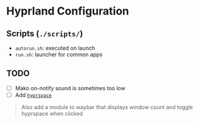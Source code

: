 # Hyprland Configuration

## Scripts (`./scripts/`)

- `autorun.sh`: executed on launch
- `run.sh`: launcher for common apps

## TODO

- [ ] Mako on-notify sound is sometimes too low
- [ ] Add [`hyprspace`](https://github.com/KZDKM/Hyprspace)

> Also add a module to waybar that displays window count and toggle hyprspace when clicked
